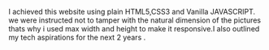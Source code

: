 I achieved this website using plain HTML5,CSS3 and Vanilla JAVASCRIPT. we were instructed not to tamper with the natural dimension of the pictures thats why i used max width and height to make it responsive.I also outlined my tech aspirations for the next 2 years .

